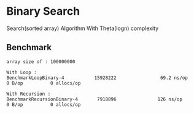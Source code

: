 # Binary Search
Search(sorted array) Algorithm With Theta(logn) complexity

## Benchmark
```
array size of : 100000000

With Loop :
BenchmarkLoopBinary-4           15928222                69.2 ns/op             0 B/op          0 allocs/op

With Recursion :
BenchmarkRecursionBinary-4       7918896               126 ns/op               0 B/op          0 allocs/op
```